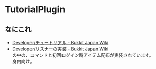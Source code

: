 TutorialPlugin
==============

## なにこれ
* [Developer/チュートリアル - Bukkit Japan Wiki](https://bukkitwiki.jp/Developer/%E3%83%81%E3%83%A5%E3%83%BC%E3%83%88%E3%83%AA%E3%82%A2%E3%83%AB)  
* [Developer/リスナーの実装 - Bukkit Japan Wiki](https://bukkitwiki.jp/Developer/%E3%83%AA%E3%82%B9%E3%83%8A%E3%83%BC%E3%81%AE%E5%AE%9F%E8%A3%85)  
の中の、コマンドと初回ログイン時アイテム配布が実装されています。  
身内向け。
